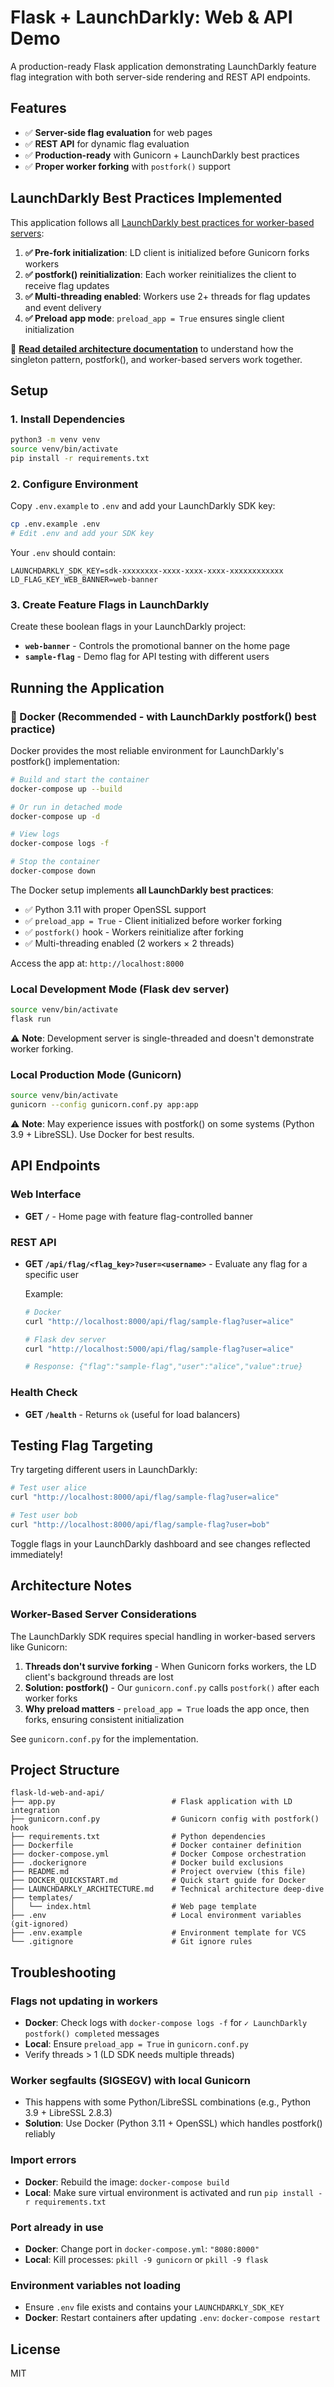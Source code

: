 # Flask + LaunchDarkly: Web & API Demo

A production-ready Flask application demonstrating LaunchDarkly feature flag integration with both server-side rendering and REST API endpoints.

## Features

- ✅ **Server-side flag evaluation** for web pages
- ✅ **REST API** for dynamic flag evaluation
- ✅ **Production-ready** with Gunicorn + LaunchDarkly best practices
- ✅ **Proper worker forking** with `postfork()` support

## LaunchDarkly Best Practices Implemented

This application follows all [LaunchDarkly best practices for worker-based servers](https://docs.launchdarkly.com/sdk/server-side/python):

1. **✅ Pre-fork initialization**: LD client is initialized before Gunicorn forks workers
2. **✅ postfork() reinitialization**: Each worker reinitializes the client to receive flag updates
3. **✅ Multi-threading enabled**: Workers use 2+ threads for flag updates and event delivery
4. **✅ Preload app mode**: `preload_app = True` ensures single client initialization

📖 **[Read detailed architecture documentation](LAUNCHDARKLY_ARCHITECTURE.md)** to understand how the singleton pattern, postfork(), and worker-based servers work together.

## Setup

### 1. Install Dependencies

```bash
python3 -m venv venv
source venv/bin/activate
pip install -r requirements.txt
```

### 2. Configure Environment

Copy `.env.example` to `.env` and add your LaunchDarkly SDK key:

```bash
cp .env.example .env
# Edit .env and add your SDK key
```

Your `.env` should contain:
```
LAUNCHDARKLY_SDK_KEY=sdk-xxxxxxxx-xxxx-xxxx-xxxx-xxxxxxxxxxxx
LD_FLAG_KEY_WEB_BANNER=web-banner
```

### 3. Create Feature Flags in LaunchDarkly

Create these boolean flags in your LaunchDarkly project:

- **`web-banner`** - Controls the promotional banner on the home page
- **`sample-flag`** - Demo flag for API testing with different users

## Running the Application

### 🐳 Docker (Recommended - with LaunchDarkly postfork() best practice)

Docker provides the most reliable environment for LaunchDarkly's postfork() implementation:

```bash
# Build and start the container
docker-compose up --build

# Or run in detached mode
docker-compose up -d

# View logs
docker-compose logs -f

# Stop the container
docker-compose down
```

The Docker setup implements **all LaunchDarkly best practices**:
- ✅ Python 3.11 with proper OpenSSL support
- ✅ `preload_app = True` - Client initialized before worker forking
- ✅ `postfork()` hook - Workers reinitialize after forking
- ✅ Multi-threading enabled (2 workers × 2 threads)

Access the app at: `http://localhost:8000`

### Local Development Mode (Flask dev server)

```bash
source venv/bin/activate
flask run
```

⚠️ **Note**: Development server is single-threaded and doesn't demonstrate worker forking.

### Local Production Mode (Gunicorn)

```bash
source venv/bin/activate
gunicorn --config gunicorn.conf.py app:app
```

⚠️ **Note**: May experience issues with postfork() on some systems (Python 3.9 + LibreSSL). Use Docker for best results.

## API Endpoints

### Web Interface
- **GET `/`** - Home page with feature flag-controlled banner

### REST API
- **GET `/api/flag/<flag_key>?user=<username>`** - Evaluate any flag for a specific user
  
  Example:
  ```bash
  # Docker
  curl "http://localhost:8000/api/flag/sample-flag?user=alice"
  
  # Flask dev server
  curl "http://localhost:5000/api/flag/sample-flag?user=alice"
  
  # Response: {"flag":"sample-flag","user":"alice","value":true}
  ```

### Health Check
- **GET `/health`** - Returns `ok` (useful for load balancers)

## Testing Flag Targeting

Try targeting different users in LaunchDarkly:

```bash
# Test user alice
curl "http://localhost:8000/api/flag/sample-flag?user=alice"

# Test user bob
curl "http://localhost:8000/api/flag/sample-flag?user=bob"
```

Toggle flags in your LaunchDarkly dashboard and see changes reflected immediately!

## Architecture Notes

### Worker-Based Server Considerations

The LaunchDarkly SDK requires special handling in worker-based servers like Gunicorn:

1. **Threads don't survive forking** - When Gunicorn forks workers, the LD client's background threads are lost
2. **Solution: postfork()** - Our `gunicorn.conf.py` calls `postfork()` after each worker forks
3. **Why preload matters** - `preload_app = True` loads the app once, then forks, ensuring consistent initialization

See `gunicorn.conf.py` for the implementation.

## Project Structure

```
flask-ld-web-and-api/
├── app.py                          # Flask application with LD integration
├── gunicorn.conf.py                # Gunicorn config with postfork() hook
├── requirements.txt                # Python dependencies
├── Dockerfile                      # Docker container definition
├── docker-compose.yml              # Docker Compose orchestration
├── .dockerignore                   # Docker build exclusions
├── README.md                       # Project overview (this file)
├── DOCKER_QUICKSTART.md            # Quick start guide for Docker
├── LAUNCHDARKLY_ARCHITECTURE.md    # Technical architecture deep-dive
├── templates/
│   └── index.html                  # Web page template
├── .env                            # Local environment variables (git-ignored)
├── .env.example                    # Environment template for VCS
└── .gitignore                      # Git ignore rules
```

## Troubleshooting

### Flags not updating in workers
- **Docker**: Check logs with `docker-compose logs -f` for `✓ LaunchDarkly postfork() completed` messages
- **Local**: Ensure `preload_app = True` in `gunicorn.conf.py`
- Verify threads > 1 (LD SDK needs multiple threads)

### Worker segfaults (SIGSEGV) with local Gunicorn
- This happens with some Python/LibreSSL combinations (e.g., Python 3.9 + LibreSSL 2.8.3)
- **Solution**: Use Docker (Python 3.11 + OpenSSL) which handles postfork() reliably

### Import errors
- **Docker**: Rebuild the image: `docker-compose build`
- **Local**: Make sure virtual environment is activated and run `pip install -r requirements.txt`

### Port already in use
- **Docker**: Change port in `docker-compose.yml`: `"8080:8000"`
- **Local**: Kill processes: `pkill -9 gunicorn` or `pkill -9 flask`

### Environment variables not loading
- Ensure `.env` file exists and contains your `LAUNCHDARKLY_SDK_KEY`
- **Docker**: Restart containers after updating `.env`: `docker-compose restart`

## License

MIT 